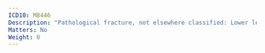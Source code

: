 ```yaml
---
ICD10: M8446
Description: "Pathological fracture, not elsewhere classified: Lower leg"
Matters: No
Weight: 0
---
```

